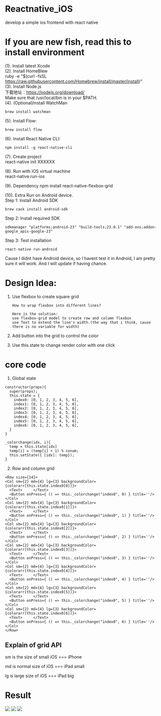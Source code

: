 # Reactnative_iOS
develop a simple ios frontend with react native

# If you are new fish, read this to install environment
(1). Install latest Xcode  
(2). Install HomeBlew   
ruby -e "$(curl -fsSL https://raw.githubusercontent.com/Homebrew/install/master/install)"  
(3). Install Node.js   
下载地址：https://nodejs.org/download/  
Make sure that /usr/local/bin is in your $PATH.  
(4). (Optional)Install WatchMan  
```
brew install watchman  
```
(5). Install Flow:     
```  
brew install flow  
```
(6). Install React Native CLI:       
```
npm install -g react-native-cli
```  
(7). Create project  
react-native init XXXXXX

(8). Run with iOS virtual machine   
react-native run-ios

(9). Dependency
npm install react-native-flexbox-grid

(10). Extra
Run on Android device.  
Step 1: Install Android SDK
```
brew cask install android-sdk
```

Step 2: Install required SDK  
```
sdkmanager "platforms;android-23" "build-tools;23.0.1" "add-ons;addon-google_apis-google-23"
```

Step 3: Test installation
```
react-native run-android
```

Cause I didnt have Android device, so I havent test it in Android, I am pretty sure it will work. And I will update if having chance.  

# Design Idea:
1.  Use flexbox to create square grid  


        How to wrap flexbox into different lines?  

        Here is the solution:   
        use flexbox-grid model to create row and column flexbox   
        use Text to extend the line's width.(the way that i think, cause there is no variable for width)  
2.  Add button into the grid to control the color  

3.  Use this.state to change render color with one click

# core code
1. Global state
```
constructor(props){
  super(props);
  this.state = {
    index0: [0, 1, 2, 3, 4, 5, 6],
    index1: [0, 1, 2, 3, 4, 5, 6],
    index2: [0, 1, 2, 3, 4, 5, 6],
    index3: [0, 1, 2, 3, 4, 5, 6],
    index4: [0, 1, 2, 3, 4, 5, 6],
    index5: [0, 1, 2, 3, 4, 5, 6],
    index6: [0, 1, 2, 3, 4, 5, 6],
  }
}

_colorchange(idx, i){
  temp = this.state[idx]
  temp[i] = (temp[i] + 1) % conum;
  this.setState({ [idx]: temp});
}
```

2. Row and column grid
```
<Row size={14}>
<Col sm={2} md={4} lg={3} backgroundColor={colorarr[this.state.index0[0]]}>
  <Text>     </Text>
  <Button onPress={ () => this._colorchange("index0", 0) } title=''/>
</Col>
<Col sm={2} md={4} lg={3} backgroundColor={colorarr[this.state.index0[1]]}>
  <Text>     </Text>
  <Button onPress={ () => this._colorchange("index0", 1) } title=''/>
</Col>
<Col sm={2} md={4} lg={3} backgroundColor={colorarr[this.state.index0[2]]}>
  <Text>     </Text>
  <Button onPress={ () => this._colorchange("index0", 2) } title=''/>
</Col>
<Col sm={2} md={4} lg={3} backgroundColor={colorarr[this.state.index0[3]]}>
  <Text>     </Text>
  <Button onPress={ () => this._colorchange("index0", 3) } title=''/>
</Col>
<Col sm={2} md={4} lg={3} backgroundColor={colorarr[this.state.index0[4]]}>
  <Text>     </Text>
  <Button onPress={ () => this._colorchange("index0", 4) } title=''/>
</Col>
<Col sm={2} md={4} lg={3} backgroundColor={colorarr[this.state.index0[5]]}>
  <Text>     </Text>
  <Button onPress={ () => this._colorchange("index0", 5) } title=''/>
</Col>
<Col sm={2} md={4} lg={3} backgroundColor={colorarr[this.state.index0[6]]}>
  <Text>     </Text>
  <Button onPress={ () => this._colorchange("index0", 6) } title=''/>
</Col>
</Row>
```

## Explain of grid API
sm is the size of small iOS === iPhone

md is normal size of iOS === iPad small

lg is large size of iOS === iPad big

# Result
![](img/1.png)
![](img/2.png)
![](img/3.png)
